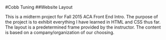 
#Cobb Tuning 
##Website Layout

This is a midterm project for Fall 2015 ACA Front End Intro. The purpose of the project is to exhibit everything I have learned in HTML and CSS thus far. The layout is a predetermined frame provided by the instructor. The content is based on a company/organization of our choosing.



